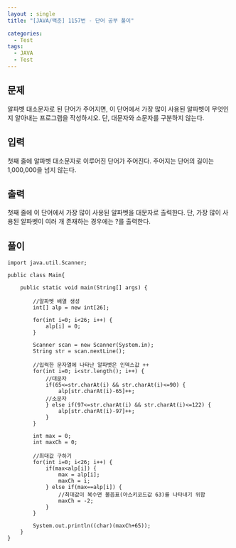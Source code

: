 ```yaml
---
layout : single
title: "[JAVA/백준] 1157번 - 단어 공부 풀이"

categories:
  - Test
tags:
  - JAVA
  - Test
---
```


## 문제

알파벳 대소문자로 된 단어가 주어지면, 이 단어에서 가장 많이 사용된 알파벳이 무엇인지 알아내는 프로그램을 작성하시오. 단, 대문자와 소문자를 구분하지 않는다.

## 입력

첫째 줄에 알파벳 대소문자로 이루어진 단어가 주어진다. 주어지는 단어의 길이는 1,000,000을 넘지 않는다.

## 출력

첫째 줄에 이 단어에서 가장 많이 사용된 알파벳을 대문자로 출력한다. 단, 가장 많이 사용된 알파벳이 여러 개 존재하는 경우에는 ?를 출력한다.

## 풀이
~~~
import java.util.Scanner;

public class Main{

	public static void main(String[] args) {
		
		//알파벳 배열 생성
		int[] alp = new int[26];
				
		for(int i=0; i<26; i++) {
			alp[i] = 0;
		}
		
		Scanner scan = new Scanner(System.in);
		String str = scan.nextLine();
		
		//입력한 문자열에 나타난 알파벳은 인덱스값 ++
		for(int i=0; i<str.length(); i++) {
			//대문자
			if(65<=str.charAt(i) && str.charAt(i)<=90) {
				alp[str.charAt(i)-65]++;
			//소문자
			} else if(97<=str.charAt(i) && str.charAt(i)<=122) {
				alp[str.charAt(i)-97]++;
			}
		}
		
		int max = 0;
		int maxCh = 0;
		
		//최대값 구하기
		for(int i=0; i<26; i++) {
			if(max<alp[i]) {
				max = alp[i];
				maxCh = i;
			} else if(max==alp[i]) {
				//최대값이 복수면 물음표(아스키코드값 63)를 나타내기 위함
				maxCh = -2;
			}
		}
		
		System.out.println((char)(maxCh+65));
	}
}
~~~
